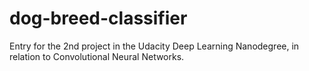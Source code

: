 # dog-breed-classifier
Entry for the 2nd project in the Udacity Deep Learning Nanodegree, in relation to Convolutional Neural Networks.
